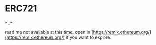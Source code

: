 # ERC721

¬_¬

read me not available at this time. open in [https://remix.ethereum.org/](https://remix.ethereum.org/) if you want to explore. 